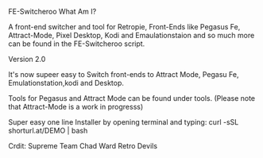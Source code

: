 FE-Switcheroo What Am I?

A front-end switcher and tool for Retropie, Front-Ends like Pegasus Fe, Attract-Mode, Pixel Desktop, Kodi and Emaulationstaion and so much more can be found in the FE-Switcheroo script.

Version 2.0

It's now supeer easy to Switch front-ends to Attract Mode, Pegasu Fe, Emulationstation,kodi and Desktop. 

Tools for Pegasus and Attract Mode can be found under tools. (Please note that Attract-Mode is a work in progresss)
     
Super easy one line Installer by opening terminal and typing:
curl -sSL shorturl.at/DEMO | bash

Crdit:
Supreme Team
Chad Ward
Retro Devils

